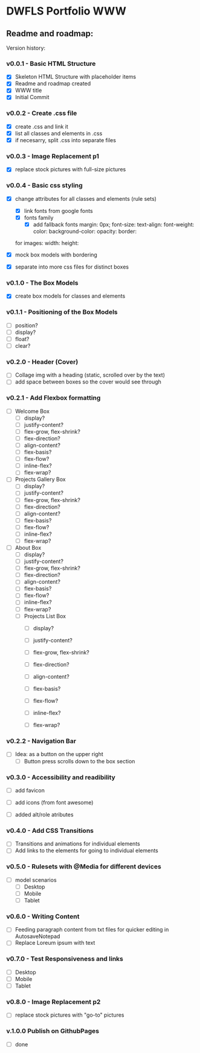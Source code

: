 # DWFLS Portfolio WWW 
## Readme and roadmap:

Version history:

### **v0.0.1 - Basic HTML Structure**
- [x] Skeleton HTML Structure with placeholder items
- [x] Readme and roadmap created
- [x] WWW title
- [x] Initial Commit

### **v0.0.2 - Create .css file**
- [x] create .css and link it
- [x] list all classes and elements in .css
- [x] if necesarry, split .css into separate files

### **v0.0.3 - Image Replacement p1**
- [x] replace stock pictures with full-size pictures

### **v0.0.4 - Basic css styling**
- [x] change attributes for all classes and elements (rule sets)
  - [x] link fonts from google fonts
  - [x] fonts family
    - [x] add fallback fonts
  margin: 0px;
  font-size:
  text-align:
  font-weight:
  color:
  background-color:
  opacity:
  border:

  for images:
  width:
  height:
- [x] mock box models with bordering
- [x] separate into more css files for distinct boxes


### **v0.1.0 - The Box Models**
- [x] create box models for classes and elements

### **v0.1.1 - Positioning of the Box Models**
- [ ] position?
- [ ] display?
- [ ] float?
- [ ] clear?

### **v0.2.0 - Header (Cover)**
- [ ] Collage img with a heading (static, scrolled over by the text)
- [ ] add space between boxes so the cover would see through

### **v0.2.1 - Add Flexbox formatting**
- [ ] Welcome Box
    - [ ] display?
    - [ ] justify-content?
    - [ ] flex-grow, flex-shrink?
    - [ ] flex-direction?
    - [ ] align-content?
    - [ ] flex-basis?
    - [ ] flex-flow?
    - [ ] inline-flex?
    - [ ] flex-wrap?
- [ ] Projects Gallery Box
    - [ ] display?
    - [ ] justify-content?
    - [ ] flex-grow, flex-shrink?
    - [ ] flex-direction?
    - [ ] align-content?
    - [ ] flex-basis?
    - [ ] flex-flow?
    - [ ] inline-flex?
    - [ ] flex-wrap?
- [ ] About Box
    - [ ] display?
    - [ ] justify-content?
    - [ ] flex-grow, flex-shrink?
    - [ ] flex-direction?
    - [ ] align-content?
    - [ ] flex-basis?
    - [ ] flex-flow?
    - [ ] inline-flex?
    - [ ] flex-wrap?
  - [ ] Projects List Box
    - [ ] display?
    - [ ] justify-content?
    - [ ] flex-grow, flex-shrink?
    - [ ] flex-direction?
    - [ ] align-content?
    - [ ] flex-basis?
    - [ ] flex-flow?
    - [ ] inline-flex?
    - [ ] flex-wrap?
    

### **v0.2.2 - Navigation Bar**
- [ ] Idea: as a button on the upper right
  - [ ] Button press scrolls down to the box section

### **v0.3.0 - Accessibility and readibility**
- [ ] add favicon
- [ ] add icons (from font awesome)
- [ ] added alt/role atributes


### **v0.4.0 - Add CSS Transitions**
- [ ] Transitions and animations for individual elements
- [ ] Add links to the elements for going to individual elements

### **v0.5.0 - Rulesets with @Media for different devices**
- [ ] model scenarios
  - [ ] Desktop
  - [ ] Mobile
  - [ ] Tablet

### **v0.6.0 - Writing Content**
- [ ] Feeding paragraph content from txt files for quicker editing in AutosaveNotepad
- [ ] Replace Loreum ipsum with text

### **v0.7.0 - Test Responsiveness and links**
  - [ ] Desktop
  - [ ] Mobile
  - [ ] Tablet

### **v0.8.0 - Image Replacement p2**
  - [ ] replace stock pictures with "go-to" pictures

### **v.1.0.0 Publish on GithubPages**
- [ ] done
